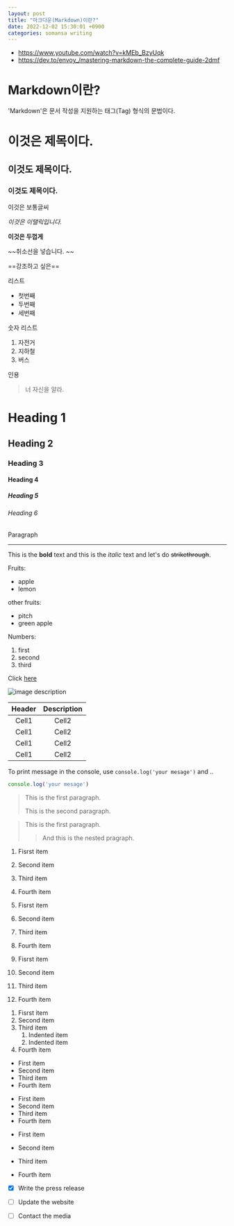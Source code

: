 ```yaml
---
layout: post
title: "마크다운(Markdown)이란?"
date: 2022-12-02 15:30:01 +0900
categories: somansa writing
---
```


- https://www.youtube.com/watch?v=kMEb_BzyUqk
- https://dev.to/envoy_/mastering-markdown-the-complete-guide-2dmf

# Markdown이란? 
'Markdown'은 문서 작성을 지원하는 태그(Tag) 형식의 문법이다.

# 이것은 제목이다.
## 이것도 제목이다.
### 이것도 제목이다.
이것은 보통글씨

*이것은 이탤릭입니다.*

**이것은 두껍게**
 
~~취소선을 넣습니다. ~~

==강조하고 싶은==

리스트
- 첫번째
- 두번째
- 세번째

숫자 리스트
1. 자전거
2. 지하철
3. 버스

인용
> 너 자신을 알라.

<!-- Heading -->
# Heading 1
## Heading 2
### Heading 3
#### Heading 4
##### Heading 5
###### Heading 6
Paragraph

<!-- Line -->
___

<!-- Text attribute -->
This is the **bold** text and this is the *italic* text and let's do ~~strikethrough~~.

<!-- Bullet list -->
Fruits:
* apple
* lemon

other fruits:
- pitch
- green apple

<!--Number list-->
Numbers:
1. first
2. second
3. third

<!-- Link -->
Click [here](www.somansa.com)

<!-- Image -->
![image description](https://search.pstatic.net/common/?src=http%3A%2F%2Fblogfiles.naver.net%2FMjAyMjA5MTRfMTYx%2FMDAxNjYzMTIyMDUyOTM4.VNba5cRf3yXGMuQXVHVdXXfhtsd3DzcXq3ugemXH5hIg.aD2zlwk5tC_MZgqshfI2yscWvJB3T4sdvlwW0bSN85Ug.JPEG.limi_eo%2FIMG_1798.jpg&type=a340)

<!-- Table -->
|Header|Description|
|:--:|:--:|
|Cell1|Cell2|
|Cell1|Cell2|
|Cell1|Cell2|
|Cell1|Cell2|

<!-- Code --> 
To print message in the console, use `console.log('your mesage')` and ..

```ts
console.log('your mesage')
```

<!-- Blockquotes with Multiple Paragraphs -->
> This is the first paragraph.
> 
> This is the second paragraph.

<!-- Nested Blockquotes -->
> This is the first paragraph.
> 
>> And this is the nested pragraph.

<!-- Ordered Lists -->
1. Fisrst item
2. Second item
3. Third item
4. Fourth item

1. Fisrst item
1. Second item
1. Third item
1. Fourth item

1. Fisrst item
8. Second item
3. Third item
5. Fourth item

<!-- Nesting List Items -->
1. Fisrst item
2. Second item
3. Third item
   1. Indented item
   2. Indented item
5. Fourth item

<!-- Unordered Lists -->
- First item
- Second item
- Third item
- Fourth item

* First item
* Second item
* Third item
* Fourth item

+ First item
* Second item
- Third item
+ Fourth item


<!-- Task Lists -->
-[X] Write the press release
-[ ] Update the website
-[ ] Contact the media







